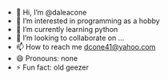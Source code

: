 - 👋 Hi, I’m @daleacone
- 👀 I’m interested in programming as a hobby
- 🌱 I’m currently learning python
- 💞️ I’m looking to collaborate on ...
- 📫 How to reach me dcone41@yahoo.com
- 😄 Pronouns: none
- ⚡ Fun fact: old geezer

<!---
daleacone/daleacone is a ✨ special ✨ repository because its `README.md` (this file) appears on your GitHub profile.
You can click the Preview link to take a look at your changes.
--->
